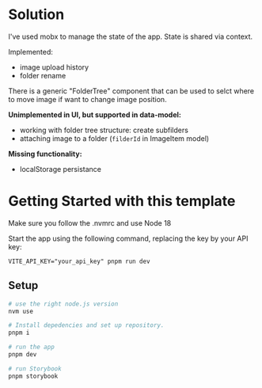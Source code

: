 # Solution

I've used mobx to manage the state of the app.
State is shared via context.

Implemented:

- image upload history
- folder rename

There is a generic "FolderTree" component that can be used to selct where to move image if want to change image position.

**Unimplemented in UI, but supported in data-model:**

- working with folder tree structure: create subfilders
- attaching image to a folder (`filderId` in ImageItem model)

**Missing functionality:**

- localStorage persistance

# Getting Started with this template

Make sure you follow the .nvmrc and use Node 18

Start the app using the following command, replacing the key by your API key:

    VITE_API_KEY="your_api_key" pnpm run dev

## Setup

```sh
# use the right node.js version
nvm use

# Install depedencies and set up repository.
pnpm i

# run the app
pnpm dev

# run Storybook
pnpm storybook
```
